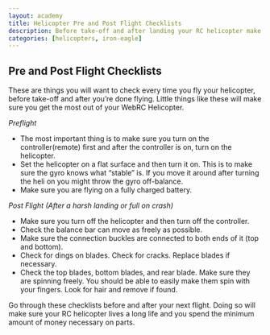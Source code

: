 ```yaml
---
layout: academy
title: Helicopter Pre and Post Flight Checklists
description: Before take-off and after landing your RC helicopter make sure you do everything on this checklist.
categories: [helicopters, iron-eagle]
---
```


Pre and Post Flight Checklists 
------------------------------

These are things you will want to check every time you fly your helicopter, before take-off and after you’re done flying. Little things like these will make sure you get the most out of your WebRC Helicopter.

*Preflight*
- The most important thing is to make sure you turn on the controller(remote) first and after the controller is on, turn on the helicopter.
- Set the helicopter on a flat surface and then turn it on. This is to make sure the gyro knows what “stable” is. If you move it around after turning the heli on you might throw the gyro off-balance.
- Make sure you are flying on a fully charged battery.

*Post Flight (After a harsh landing or full on crash)*
- Make sure you turn off the helicopter and then turn off the controller.
- Check the balance bar can move as freely as possible.
- Make sure the connection buckles are connected to both ends of it (top and bottom).
- Check for dings on blades. Check for cracks. Replace blades if necessary.
- Check the top blades, bottom blades, and rear blade. Make sure they are spinning freely. You should be able to easily make them spin with your fingers. Look for hair and remove if found.

Go through these checklists before and after your next flight. Doing so will make sure your RC helicopter lives a long life and you spend the minimum amount of money necessary on parts.

